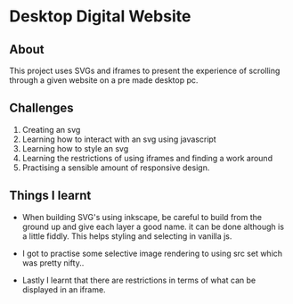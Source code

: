# Desktop Digital Website

## About

This project uses SVGs and iframes to present the experience of scrolling through a given website on a pre made desktop pc.

## Challenges

1. Creating an svg
2. Learning how to interact with an svg using javascript
3. Learning how to style an svg
4. Learning the restrictions of using iframes and finding a work around
5. Practising a sensible amount of responsive design.

## Things I learnt

- When building SVG's using inkscape, be careful to build from the ground up and give each layer a good name. it can be done although is a little fiddly. This helps styling and selecting in vanilla js.

- I got to practise some selective image rendering to using src set which was pretty nifty..

- Lastly I learnt that there are restrictions in terms of what can be displayed in an iframe.
